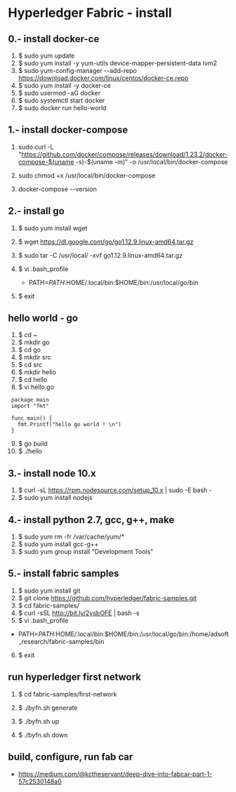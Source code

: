 # Hyperledger Fabric - install

## 0.- install docker-ce

 1. $ sudo yum update
 2. $ sudo yum install -y yum-utils device-mapper-persistent-data lvm2
 3. $ sudo yum-config-manager --add-repo https://download.docker.com/linux/centos/docker-ce.repo
 4. $ sudo yum install -y docker-ce
 5. $ sudo usermod -aG docker <user>
 6. $ sudo systemctl start docker
 7. $ sudo docker run hello-world

## 1.- install docker-compose

1.  sudo curl -L "https://github.com/docker/compose/releases/download/1.23.2/docker-compose-$(uname -s)-$(uname -m)" -o /usr/local/bin/docker-compose

2. sudo chmod +x /usr/local/bin/docker-compose
3. docker-compose --version


## 2.- install go
1. $ sudo yum install wget
2. $ wget https://dl.google.com/go/go1.12.9.linux-amd64.tar.gz
3. $ sudo tar -C /usr/local/ -xvf go1.12.9.linux-amd64.tar.gz
4. $ vi .bash_profile
   
   - PATH=$PATH:$HOME/.local/bin:$HOME/bin:/usr/local/go/bin
5. $ exit

## hello world - go
1. $ cd ~
2. $ mkdir go
3. $ cd go
4. $ mkdir src
5. $ cd src
6. $ mkdir hello
7. $ cd hello
8. $ vi hello.go

```
 package main
 import "fmt"

 func main() {
   fmt.Printf("hello go world ! \n")
 }
```

9. $ go build
10. $ ./hello


## 3.- install  node 10.x

1. $ curl -sL https://rpm.nodesource.com/setup_10.x | sudo -E bash -
2. $ sudo yum install nodejs


## 4.- install python 2.7, gcc, g++, make

1. $ sudo yum rm -fr /var/cache/yum/* 
2. $ sudo yum install gcc-g++
3. $ sudo yum group install "Development Tools"

## 5.- install fabric samples

1. $ sudo yum install git
2. $ git clone https://github.com/hyperledger/fabric-samples.git
3. $ cd fabric-samples/
4. $ curl -sSL http://bit.ly/2ysbOFE | bash -s
5. $ vi .bash_profile
   
-  PATH=$PATH:$HOME/.local/bin:$HOME/bin:/usr/local/go/bin:/home/adsoft_research/fabric-samples/bin

6. $ exit

## run hyperledger first network

1. $ cd fabric-samples/first-network

2. $ ./byfn.sh generate
3. $ ./byfn.sh up
4. $ ./byfn.sh down


## build, configure, run fab car

- https://medium.com/@kctheservant/deep-dive-into-fabcar-part-1-57c2530148a0
